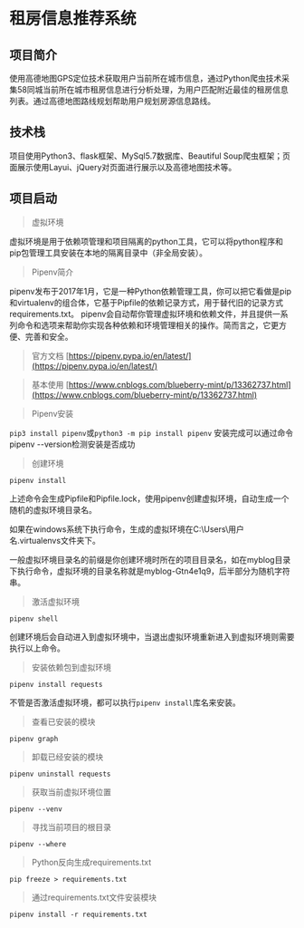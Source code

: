 # 租房信息推荐系统

## 项目简介

使用高德地图GPS定位技术获取用户当前所在城市信息，通过Python爬虫技术采集58同城当前所在城市租房信息进行分析处理，为用户匹配附近最佳的租房信息列表。通过高德地图路线规划帮助用户规划房源信息路线。

## 技术栈

项目使用Python3、flask框架、MySql5.7数据库、Beautiful Soup爬虫框架；页面展示使用Layui、jQuery对页面进行展示以及高德地图技术等。

## 项目启动

> 虚拟环境

虚拟环境是用于依赖项管理和项目隔离的python工具，它可以将python程序和pip包管理工具安装在本地的隔离目录中（非全局安装）。

> Pipenv简介

pipenv发布于2017年1月，它是一种Python依赖管理工具，你可以把它看做是pip和virtualenv的组合体，它基于Pipfile的依赖记录方式，用于替代旧的记录方式requirements.txt。
pipenv会自动帮你管理虚拟环境和依赖文件，并且提供一系列命令和选项来帮助你实现各种依赖和环境管理相关的操作。简而言之，它更方便、完善和安全。

> 官方文档 [https://pipenv.pypa.io/en/latest/](https://pipenv.pypa.io/en/latest/)

> 基本使用 [https://www.cnblogs.com/blueberry-mint/p/13362737.html](https://www.cnblogs.com/blueberry-mint/p/13362737.html)

> Pipenv安装

`pip3 install pipenv`或`python3 -m pip install pipenv`
安装完成可以通过命令pipenv --version检测安装是否成功

> 创建环境

`pipenv install`

上述命令会生成Pipfile和Pipfile.lock，使用pipenv创建虚拟环境，自动生成一个随机的虚拟环境目录名。

如果在windows系统下执行命令，生成的虚拟环境在C:\Users\用户名\.virtualenvs文件夹下。

一般虚拟环境目录名的前缀是你创建环境时所在的项目目录名，如在myblog目录下执行命令，虚拟环境的目录名称就是myblog-Gtn4e1q9，后半部分为随机字符串。

> 激活虚拟环境

`pipenv shell`

创建环境后会自动进入到虚拟环境中，当退出虚拟环境重新进入到虚拟环境则需要执行以上命令。

> 安装依赖包到虚拟环境

`pipenv install requests`

不管是否激活虚拟环境，都可以执行`pipenv install`库名来安装。

> 查看已安装的模块

`pipenv graph`

> 卸载已经安装的模块

`pipenv uninstall requests`

> 获取当前虚拟环境位置

`pipenv --venv`

> 寻找当前项目的根目录

`pipenv --where`

> Python反向生成requirements.txt

`pip freeze > requirements.txt`

> 通过requirements.txt文件安装模块

`pipenv install -r requirements.txt`


